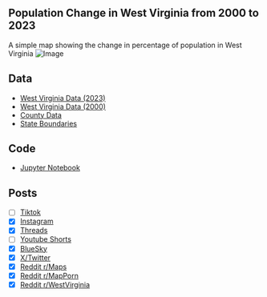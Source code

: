 ## Population Change in West Virginia from 2000 to 2023
A simple map showing the change in percentage of population in West Virginia
![Image](https://drive.google.com/uc?export=view&id=1i1SjCN3g9cet0O_N3OrE6VOAv0vxn8ly)

## Data
* [West Virginia Data (2023)](https://data.census.gov/table/ACSDP5Y2023.DP05?g=010XX00US$0500000_040XX00US47$0500000&moe=false)
* [West Virginia Data (2000)](https://data.census.gov/table/DECENNIALDPSF22000.DP1?g=040XX00US47$0500000&y=2000)
* [County Data](https://www.census.gov/geographies/mapping-files/time-series/geo/cartographic-boundary.html)
* [State Boundaries](https://www.census.gov/geographies/mapping-files/time-series/geo/carto-boundary-file.html)

## Code
* [Jupyter Notebook](FormatData.ipynb)

## Posts
- [ ] [Tiktok]()
- [x] [Instagram](https://www.instagram.com/p/DMYHMIvxbBR/)
- [x] [Threads](https://www.threads.com/@vinemapper/post/DMYHMqVRjyd)
- [ ] [Youtube Shorts]()
- [x] [BlueSky](https://bsky.app/profile/vinemapper.bsky.social/post/3luigdceems27)
- [x] [X/Twitter](https://x.com/VineMapper/status/1947334777100767619)
- [x] [Reddit r/Maps](https://www.reddit.com/r/Maps/comments/1m5nqsy/percent_population_change_per_west_virginian/)
- [x] [Reddit r/MapPorn](https://www.reddit.com/r/MapPorn/comments/1m5nqq1/percent_population_change_per_west_virginian/)
- [x] [Reddit r/WestVirginia](https://www.reddit.com/r/WestVirginia/comments/1m5ns1j/percent_population_change_per_west_virginian/)
